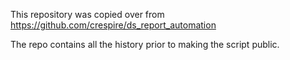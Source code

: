 This repository was copied over from https://github.com/crespire/ds_report_automation

The repo contains all the history prior to making the script public.
